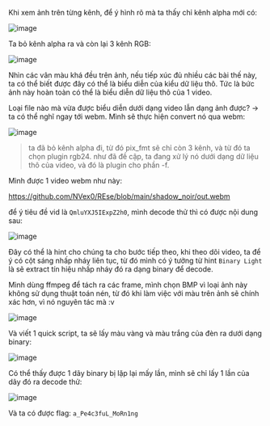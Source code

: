 Khi xem ảnh trên từng kênh, để ý hình rõ mà ta thấy chỉ kênh alpha mới có:

![image](https://github.com/NVex0/REse/assets/113530029/13c9983f-c482-491f-898c-b26a3fbdd6a2)

Ta bỏ kênh alpha ra và còn lại 3 kênh RGB:

![image](https://github.com/NVex0/REse/assets/113530029/180333b9-ba90-416d-a52c-be6a4fccd84c)

Nhìn các vân màu khá đều trên ảnh, nếu tiếp xúc đủ nhiều các bài thế này, ta có thể biết được đây có thể là biểu diễn của kiểu dữ liệu thô. Tức là bức ảnh này hoàn toàn có thể là biểu diễn dữ liệu thô của 1 video.

Loại file nào mà vừa được biểu diễn dưới dạng video lẫn dạng ảnh được? -> ta có thể nghĩ ngay tới webm. Mình sẽ thực hiện convert nó qua webm:

![image](https://github.com/NVex0/REse/assets/113530029/a6384503-b9a2-4e82-a058-16ece0dbd56f)

> ta đã bỏ kênh alpha đi, từ đó pix_fmt sẽ chỉ còn 3 kênh, và từ đó ta chọn plugin rgb24.
> như đã đề cập, ta đang xử lý nó dưới dạng dữ liệu thô của video, và đó là plugin cho phần -f.

Mình được 1 video webm như này:

https://github.com/NVex0/REse/blob/main/shadow_noir/out.webm

để ý tiêu đề vid là `QmluYXJ5IExpZ2h0`, mình decode thử thì có được nội dung sau:

![image](https://github.com/NVex0/REse/assets/113530029/bc927359-30c0-4651-b457-0385422e7510)

Đây có thể là hint cho chúng ta cho bước tiếp theo, khi theo dõi video, ta để ý có cột sáng nhấp nháy liên tục, từ đó mình có ý tưởng từ hint `Binary Light` là sẽ extract tín hiệu nhấp nháy đó ra dạng binary để decode.

Mình dùng ffmpeg để tách ra các frame, mình chọn BMP vì loại ảnh này không sử dụng thuật toán nén, từ đó khi làm việc với màu trên ảnh sẽ chính xác hơn, vì nó nguyên tác mà :v 

![image](https://github.com/NVex0/REse/assets/113530029/f3846182-5ef2-41eb-903a-8b3053122a9a)

Và viết 1 quick script, ta sẽ lấy màu vàng và màu trắng của đèn ra dưới dạng binary:

![image](https://github.com/NVex0/REse/assets/113530029/4a9e5ac5-4b0b-486f-9d06-edb9d088f897)

Có thể thấy được 1 dãy binary bị lặp lại mấy lần, mình sẽ chỉ lấy 1 lần của dãy đó ra decode thử:

![image](https://github.com/NVex0/REse/assets/113530029/22a407cd-2069-4223-86f6-634a6778ef30)

Và ta có được flag: `a_Pe4c3fuL_MoRn1ng`
